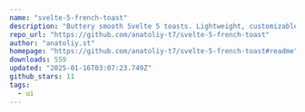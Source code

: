 ```yaml
---
name: "svelte-5-french-toast"
description: "Buttery smooth Svelte 5 toasts. Lightweight, customizable, and beautiful by default. Svelte 5 Only"
repo_url: "https://github.com/anatoliy-t7/svelte-5-french-toast"
author: "anatoliy.st"
homepage: "https://github.com/anatoliy-t7/svelte-5-french-toast#readme"
downloads: 559
updated: "2025-01-16T03:07:23.749Z"
github_stars: 11
tags: 
  - ui
---
```

